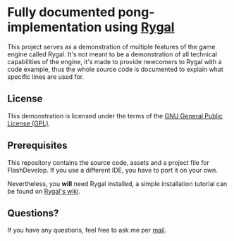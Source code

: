 Fully documented pong-implementation using [Rygal](http://rygal.org)
====================================================================

This project serves as a demonstration of multiple features of the game engine
called Rygal. It's not meant to be a demonstration of all technical capabilities
of the engine, it's made to provide newcomers to Rygal with a code example, thus
the whole source code is documented to explain what specific lines are used for.

License
-------

This demonstration is licensed under the terms of the [GNU General Public
License (GPL)](http://www.gnu.org/copyleft/gpl.html).


Prerequisites
-------------

This repository contains the source code, assets and a project file for
FlashDevelop. If you use a different IDE, you have to port it on your own.

Nevertheless, you **will** need Rygal installed, a simple installation tutorial
can be found on [Rygal's wiki](https://github.com/rynti/Rygal/wiki/Setup-guide).


Questions?
----------

If you have any questions, feel free to ask me per
[mail](mailto:robert.boehm94@gmail.com).
